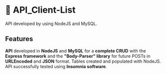 # :electric_plug:  API_Client-List

API developed by using NodeJS and MySQL.

## Features

**API** developed in **NodeJS** and **MySQL** for a **complete CRUD** with the **Express framework** and the **"Body-Parser" library** for future POSTs in **URLEncoded** and **JSON** format. Tables created and populated with NodeJS. API successfully tested using **Insomnia software**.
